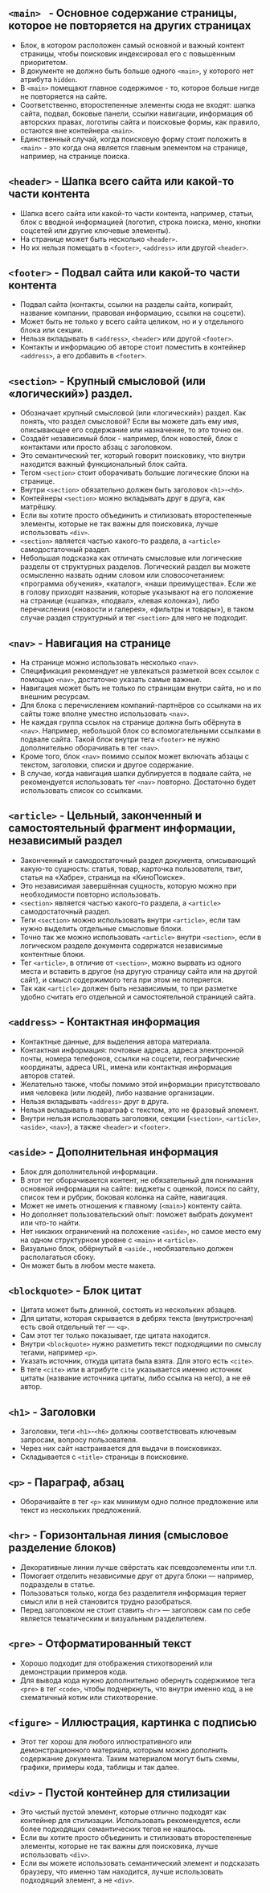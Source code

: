 ## `<main> ` - Основное содержание страницы, которое не повторяется на других страницах

- Блок, в котором расположен самый основной и важный контент страницы, чтобы поисковик индексировал его с повышенным приоритетом.
- В документе не должно быть больше одного `<main>`, у которого нет атрибута `hidden`.
- В `<main>` помещают главное содержимое - то, которое больше нигде не повторяется на сайте.
- Соответственно, второстепенные элементы сюда не входят: шапка сайта, подвал, боковые панели, ссылки навигации, информация об авторских правах, логотипы сайта и поисковые формы, как правило, остаются вне контейнера `<main>`.
- Единственный случай, когда поисковую форму стоит положить в `<main>` - это когда она является главным элементом на странице, например, на странице поиска.

## `<header>` - Шапка всего сайта или какой-то части контента

- Шапка всего сайта или какой-то части контента, например, статьи, блок с вводной информацией (логотип, строка поиска, меню, кнопки соцсетей или другие ключевые элементы).
- На странице может быть несколько `<header>`.
- Но их нельзя помещать в `<footer>`, `<address>` или другой `<header>`.

## `<footer>` - Подвал сайта или какой-то части контента

- Подвал сайта (контакты, ссылки на разделы сайта, копирайт, название компании, правовая информацию, ссылки на соцсети).
- Может быть не только у всего сайта целиком, но и у отдельного блока или секции.
- Нельзя вкладывать в `<address>`, `<header>` или другой `<footer>`.
- Контакты и информацию об авторе стоит поместить в контейнер `<address>`, а его добавить в `<footer>`.

## `<section>` - Крупный смысловой (или «логический») раздел.

- Обозначает крупный смысловой (или «логический») раздел. Как понять, что раздел смысловой? Если вы можете дать ему имя, описывающее его содержание или назначение, то это точно он.
- Создаёт независимый блок - например, блок новостей, блок с контактами или просто абзац с заголовком.
- Это семантический тег, который говорит поисковику, что внутри находится важный функциональный блок сайта.
- Тегом `<section>` стоит оборачивать большие логические блоки на странице.
- Внутри `<section>` обязательно должен быть заголовок `<h1>`-`<h6>`.
- Контейнеры `<section>` можно вкладывать друг в друга, как матрёшку.
- Если вы хотите просто объединить и стилизовать второстепенные элементы, которые не так важны для поисковика, лучше использовать `<div>`.
- `<section>` является частью какого-то раздела, а `<article>` самодостаточный раздел.
- Небольшая подсказка как отличать смысловые или логические разделы от структурных разделов. Логический раздел вы можете осмысленно назвать одним словом или словосочетанием: «программа обучения», «каталог», «наши преимущества». Если же в голову приходят названия, которые указывают на его положение на странице («шапка», «подвал», «левая колонка»), либо перечисления («новости и галерея», «фильтры и товары»), в таком случае раздел структурный и тег `<section>` для него не подходит.

## `<nav>` - Навигация на странице

- На странице можно использовать несколько `<nav>`.
- Спецификация рекомендует не увлекаться разметкой всех ссылок с помощью `<nav>`, достаточно указать самые важные.
- Навигация может быть не только по страницам внутри сайта, но и по внешним ресурсам.
- Для блока с перечислением компаний-партнёров со ссылками на их сайты тоже вполне уместно использовать `<nav>`.
- Не каждая группа ссылок на странице должна быть обёрнута в `<nav>`. Например, небольшой блок со вспомогательными ссылками в подвале сайта. Такой блок внутри тега `<footer>` не нужно дополнительно оборачивать в тег `<nav>`.
- Кроме того, блок `<nav>` помимо ссылок может включать абзацы с текстом, заголовки, списки и другое содержание.
- В случае, когда навигация шапки дублируется в подвале сайта, не рекомендуется использовать тег `<nav>` повторно. Достаточно будет использовать список со ссылками.

## `<article>` - Цельный, законченный и самостоятельный фрагмент информации, независимый раздел

- Законченный и самодостаточный раздел документа, описывающий какую-то сущность: статья, товар, карточка пользователя, твит, статья на «Хабре», страница на «КиноПоиске».
- Это независимая завершённая сущность, которую можно при необходимости повторно использовать.
- `<section>` является частью какого-то раздела, а `<article>` самодостаточный раздел.
- Теги `<section>` можно использовать внутри `<article>`, если там нужно выделить отдельные смысловые блоки.
- Точно так же можно использовать `<article>` внутри `<section>`, если в логическом разделе документа содержатся независимые контентные блоки.
- Тег `<article>`, в отличие от `<section>`, можно вырвать из одного места и вставить в другое (на другую страницу сайта или на другой сайт), и смысл содержимого тега при этом не потеряется.
- Так как `<article>` должен быть независимым, то при разметке удобно считать его отдельной и самостоятельной страницей сайта.

## `<address>` - Контактная информация

- Контактные данные, для выделения автора материала.
- Контактная информация: почтовые адреса, адреса электронной почты, номера телефонов, ссылки на соцсети, географические координаты, адреса URL, имена или контактная информация авторов статей.
- Желательно также, чтобы помимо этой информации присутствовало имя человека (или людей), либо название организации.
- Нельзя вкладывать `<address>` друг в друга.
- Нельзя вкладывать в параграф с текстом, это не фразовый элемент.
- Внутри нельзя использовать заголовки, секции (`<section>`, `<article>`, `<aside>`, `<nav>`), а также `<header>` и `<footer>`.

## `<aside>` - Дополнительная информация

- Блок для дополнительной информации.
- В этот тег оборачивается контент, не обязательный для понимания основной информации на сайте: виджеты с оценкой, поиск по сайту, список тем и рубрик, боковая колонка на сайте, навигация.
- Может не иметь отношения к главному (`<main>`) контенту сайта.
- Но дополняет пользовательский опыт: поможет выбрать документ или что-то найти.
- Нет никаких ограничений на положение `<aside>`, но самое место ему на одном структурном уровне с `<main>` и `<article>`.
- Визуально блок, обёрнутый в `<aside.`, необязательно должен располагаться сбоку.
- Он может быть в любом месте макета.

## `<blockquote>` - Блок цитат

- Цитата может быть длинной, состоять из нескольких абзацев.
- Для цитаты, которая скрывается в дебрях текста (внутристрочная) есть свой отдельный тег — `<q>`.
- Сам этот тег только показывает, где цитата находится.
- Внутри `<blockquote>` нужно разметить текст подходящими по смыслу тегами, например `<p>`.
- Указать источник, откуда цитата была взята. Для этого есть `<cite>`.
- В теге `<cite>` или в атрибуте `cite` указывается именно источник цитаты (название источника цитаты, либо ссылка на него), а не её автор.

## `<h1>` - Заголовки

- Заголовки, теги `<h1>`-`<h6>` должны соответствовать ключевым запросам, вопросу пользователя.
- Через них сайт настраивается для выдачи в поисковиках.
- Складывается с `<title>` страницы в поисковике.

## `<p>` - Параграф, абзац

- Оборачивайте в тег `<p>` как минимум одно полное предложение или текст из нескольких предложений.

## `<hr>` - Горизонтальная линия (смысловое разделение блоков)

- Декоративные линии лучше свёрстать как псевдоэлементы или т.п.
- Помогает отделить независимые друг от друга блоки — например, подразделы в статье.
- Пользоваться только, когда без разделителя информация теряет смысл или в ней становится трудно разобраться.
- Перед заголовком не стоит ставить `<hr>` — заголовок сам по себе является тематическим и визуальным разделителем.

## `<pre>` - Отформатированный текст

- Хорошо подходит для отображения стихотворений или демонстрации примеров кода.
- Для вывода кода нужно дополнительно обернуть содержимое тега `<pre>` в тег `<code>`, чтобы подчеркнуть, что внутри именно код, а не схематичный котик или стихотворение.

## `<figure>` - Иллюстрация, картинка с подписью

- Этот тег хорош для любого иллюстративного или демонстрационного материала, которым можно дополнить содержание документа. Таким материалом могут быть схемы, графики, примеры кода, таблицы и так далее.

## `<div>` - Пустой контейнер для стилизации

- Это чистый пустой элемент, которые отлично подходят как контейнер для стилизации. Использовать рекомендуется, если более подходящих семантических тегов не нашлось.
- Если вы хотите просто объединить и стилизовать второстепенные элементы, которые не так важны для поисковика, лучше использовать `<div>`.
- Если вы можете использовать семантический элемент и подсказать браузеру, что именно там находится, лучше использовать подходящий элемент, а не `<div>`.
